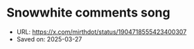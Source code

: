 # Snowwhite comments song

- URL: https://x.com/mirthdot/status/1904718555423400307
- Saved on: 2025-03-27
